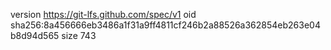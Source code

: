 version https://git-lfs.github.com/spec/v1
oid sha256:8a456666eb3486a1f31a9ff4811cf246b2a88526a362854eb263e04b8d94d565
size 743
